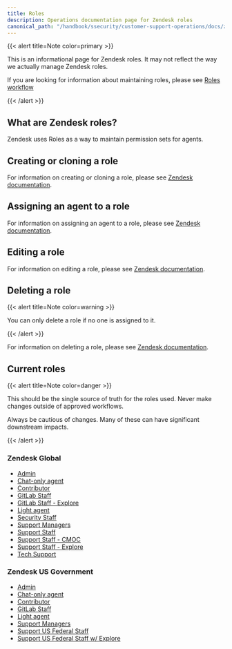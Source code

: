 ```yaml
---
title: Roles
description: Operations documentation page for Zendesk roles
canonical_path: "/handbook/ssecurity/customer-support-operations/docs/zendesk/roles"
---
```


{{< alert title=Note color=primary >}}

This is an informational page for Zendesk roles. It may not reflect the way we actually manage Zendesk roles.

If you are looking for information about maintaining roles, please see [Roles workflow](../../workflows/zendesk/roles)

{{< /alert >}}

## What are Zendesk roles?

Zendesk uses Roles as a way to maintain permission sets for agents.

## Creating or cloning a role

For information on creating or cloning a role, please see [Zendesk documentation](https://support.zendesk.com/hc/en-us/articles/4408882153882-Creating-custom-roles-and-assigning-agents).

## Assigning an agent to a role

For information on assigning an agent to a role, please see [Zendesk documentation](https://support.zendesk.com/hc/en-us/articles/4408882153882-Creating-custom-roles-and-assigning-agents#topic_cbu_mmg_bd).

## Editing a role

For information on editing a role, please see [Zendesk documentation](https://support.zendesk.com/hc/en-us/articles/4408832292506-Managing-custom-roles#topic_w4w_wyy_qpb).

## Deleting a role

{{< alert title=Note color=warning >}}

You can only delete a role if no one is assigned to it.

{{< /alert >}}

For information on deleting a role, please see [Zendesk documentation](https://support.zendesk.com/hc/en-us/articles/4408832292506-Managing-custom-roles#topic_j2x_bzy_qpb).

## Current roles

{{< alert title=Note color=danger >}}

This should be the single source of truth for the roles used. Never make changes outside of approved workflows.

Always be cautious of changes. Many of these can have significant downstream impacts.

{{< /alert >}}

### Zendesk Global

- [Admin](https://gitlab.zendesk.com/admin/people/team/roles/360004957599)
- [Chat-only agent](https://gitlab.zendesk.com/admin/people/team/roles/11757383830044)
- [Contributor](https://gitlab.zendesk.com/admin/people/team/roles/360006947540)
- [GitLab Staff](https://gitlab.zendesk.com/admin/people/team/roles/360005625453)
- [GitLab Staff - Explore](https://gitlab.zendesk.com/admin/people/team/roles/360001716320)
- [Light agent](https://gitlab.zendesk.com/admin/people/team/roles/360004984553)
- [Security Staff](https://gitlab.zendesk.com/admin/people/team/roles/8869988210972)
- [Support Managers](https://gitlab.zendesk.com/admin/people/team/roles/360001716340)
- [Support Staff](https://gitlab.zendesk.com/admin/people/team/roles/1288263)
- [Support Staff - CMOC](https://gitlab.zendesk.com/admin/people/team/roles/8869919308956)
- [Support Staff - Explore](https://gitlab.zendesk.com/admin/people/team/roles/360001525560)
- [Tech Support](https://gitlab.zendesk.com/admin/people/team/roles/360001532679)

### Zendesk US Government

- [Admin](https://gitlab-federal-support.zendesk.com/admin/people/team/roles/360016820032)
- [Chat-only agent](https://gitlab-federal-support.zendesk.com/admin/people/team/roles/20528982631700)
- [Contributor](https://gitlab-federal-support.zendesk.com/admin/people/team/roles/360016669231)
- [GitLab Staff](https://gitlab-federal-support.zendesk.com/admin/people/team/roles/360008466212)
- [Light agent](https://gitlab-federal-support.zendesk.com/admin/people/team/roles/360008074111)
- [Support Managers](https://gitlab-federal-support.zendesk.com/admin/people/team/roles/33687078022676)
- [Support US Federal Staff](https://gitlab-federal-support.zendesk.com/admin/people/team/roles/360008098572)
- [Support US Federal Staff w/ Explore](https://gitlab-federal-support.zendesk.com/admin/people/team/roles/360009925712)
